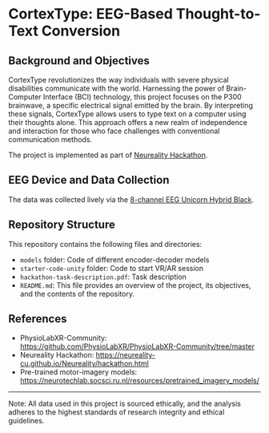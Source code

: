 # CortexType: EEG-Based Thought-to-Text Conversion

## Background and Objectives

CortexType revolutionizes the way individuals with severe physical disabilities communicate with the world. Harnessing the power of Brain-Computer Interface (BCI) technology, this project focuses on the P300 brainwave, a specific electrical signal emitted by the brain. By interpreting these signals, CortexType allows users to type text on a computer using their thoughts alone. This approach offers a new realm of independence and interaction for those who face challenges with conventional communication methods.

The project is implemented as part of [Neureality Hackathon](https://neureality-cu.github.io/Neureality/hackathon.html).

## EEG Device and Data Collection
The data was collected lively via the [8-channel EEG Unicorn Hybrid Black](https://www.gtec.at/product/unicorn-hybrid-black/).

## Repository Structure
This repository contains the following files and directories:
- `models` folder: Code of different encoder-decoder models 
- `starter-code-unity` folder: Code to start VR/AR session
- `hackathon-task-description.pdf`: Task description
- `README.md`: This file provides an overview of the project, its objectives, and the contents of the repository.

## References
- PhysioLabXR-Community: https://github.com/PhysioLabXR/PhysioLabXR-Community/tree/master
- Neureality Hackathon: https://neureality-cu.github.io/Neureality/hackathon.html
- Pre-trained motor-imagery models: https://neurotechlab.socsci.ru.nl/resources/pretrained_imagery_models/

---
Note: All data used in this project is sourced ethically, and the analysis adheres to the highest standards of research integrity and ethical guidelines.
